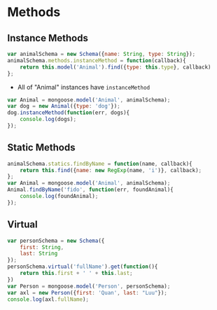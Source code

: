 # Methods
## Instance Methods
```javascript
var animalSchema = new Schema({name: String, type: String});
animalSchema.methods.instanceMethod = function(callback){
	return this.model('Animal').find({type: this.type}, callback)
};
```
- All of "Animal" instances have `instanceMethod`
```javascript
var Animal = mongoose.model('Animal', animalSchema);
var dog = new Animal({type: 'dog'});
dog.instanceMethod(function(err, dogs){
	console.log(dogs);
});
```

## Static Methods
```javascript
animalSchema.statics.findByName = function(name, callback){
    return this.find({name: new RegExp(name, 'i')}, callback);
};
var Animal = mongoose.model('Animal', animalSchema);
Animal.findByName('fido', function(err, foundAnimal){
    console.log(foundAnimal);
});
```

## Virtual
```javascript
var personSchema = new Schema({
    first: String,
    last: String
});
personSchema.virtual('fullName').get(function(){
    return this.first + ' ' + this.last;
})
var Person = mongoose.model('Person', personSchema);
var axl = new Person({first: 'Quan', last: "Luu"});
console.log(axl.fullName);
```
